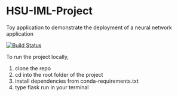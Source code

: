 # HSU-IML-Project
Toy application to demonstrate the deployment of a neural network application

[![Build Status](https://travis-ci.com/bajpaia/HSU-IML-Project.svg?branch=master)](https://travis-ci.com/bajpaia/HSU-IML-Project)

To run the project locally, 
1. clone the repo 
2. cd into the root folder of the project
2. install dependencies from conda-requirements.txt
3. type flask run in your terminal
